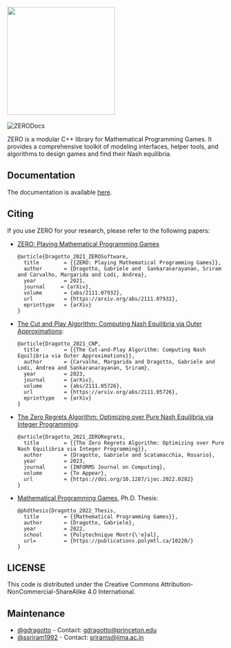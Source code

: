<img src="https://github.com/ds4dm/ZERO/raw/master/docs/support_files/zero.png" width="250"></br><br>
![ZERODocs](https://github.com/ds4dm/ZERO/workflows/ZERODocs/badge.svg)

ZERO is a modular C++ library for Mathematical Programming Games. It provides a comprehensive toolkit of modeling interfaces, helper tools, and algorithms to design games and find their Nash equilibria.

## Documentation
The documentation is available [here](https://ds4dm.github.io/ZERO/).


## Citing

If you use ZERO for your research, please refer to the following papers:

* [ZERO: Playing Mathematical Programming Games](https://arxiv.org/abs/2111.07932)

  ```
  @article{Dragotto_2021_ZEROSoftware,
    title        = {{ZERO: Playing Mathematical Programming Games}},
    author       = {Dragotto, Gabriele and  Sankaranarayanan, Sriram and Carvalho, Margarida and Lodi, Andrea},
    year         = 2021,
    journal     = {arXiv},
    volume       = {abs/2111.07932},
    url          = {https://arxiv.org/abs/2111.07932},
    eprinttype   = {arXiv}
  }

  ```
* [The Cut and Play Algorithm: Computing Nash Equilibria via Outer Approximations](https://arxiv.org/abs/2111.05726):

  ```
  @article{Dragotto_2021_CNP,
    title        = {{The Cut-and-Play Algorithm: Computing Nash Equilibria via Outer Approximations}},
    author       = {Carvalho, Margarida and Dragotto, Gabriele and Lodi, Andrea and Sankaranarayanan, Sriram},
    year         = 2023,
    journal      = {arXiv},
    volume       = {abs/2111.05726},
    url          = {https://arxiv.org/abs/2111.05726},
    eprinttype   = {arXiv}
  }
  ```
* [The Zero Regrets Algorithm: Optimizing over Pure Nash Equilibria via Integer Programming](https://arxiv.org/abs/2111.06382):

  ```
  @article{Dragotto_2021_ZERORegrets,
    title        = {{The Zero Regrets Algorithm: Optimizing over Pure Nash Equilibria via Integer Programming}},
    author       = {Dragotto, Gabriele and Scatamacchia, Rosario},
    year         = 2023,
    journal      = {INFORMS Journal on Computing},
    volume       = {To Appear},
    url          = {https://doi.org/10.1287/ijoc.2022.0282}
  }
  ```
* [Mathematical Programming Games](https://publications.polymtl.ca/10220/), Ph.D. Thesis:

  ```
  @phdthesis{Dragotto_2022_Thesis,
    title        = {{Mathematical Programming Games}},
    author       = {Dragotto, Gabriele},
    year         = 2022,
    school       = {Polytechnique Montr{\'e}al},
    url=         = {https://publications.polymtl.ca/10220/}
  }
  ```


## LICENSE
This code is distributed under the Creative Commons Attribution-NonCommercial-ShareAlike 4.0 International.

## Maintenance
- [@gdragotto](https://github.com/gdragotto) - Contact: [gdragotto@princeton.edu](mailto:gdragotto@princeton.edu)
- [@ssriram1992](https://github.com/ssriram1992/) - Contact: [srirams@iima.ac.in](mailto:srirams@iima.ac.in)

